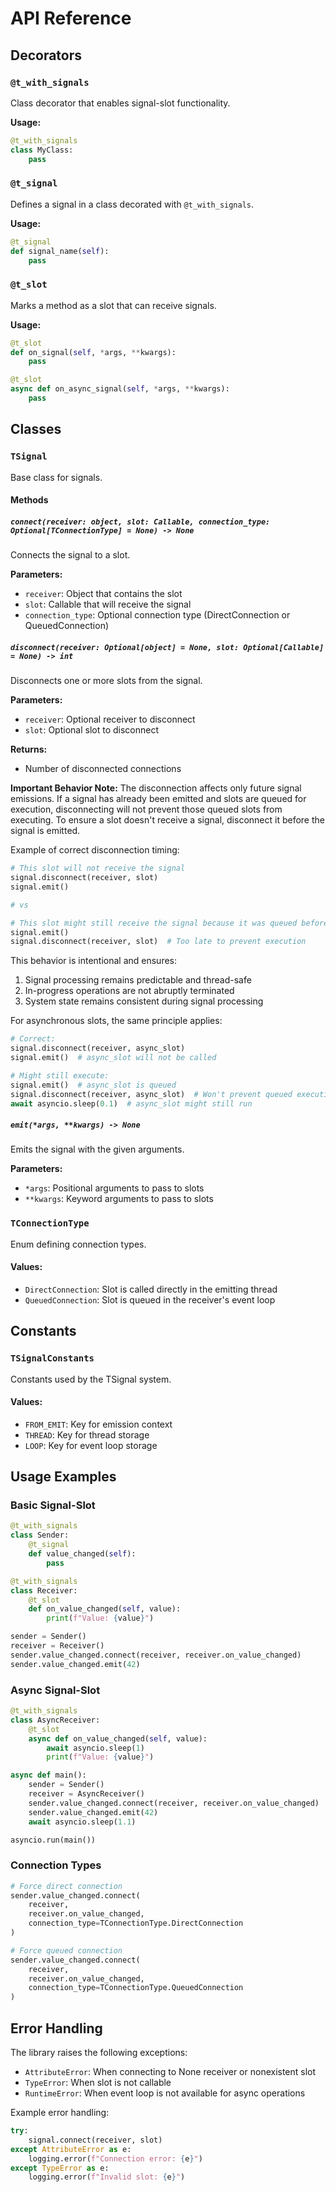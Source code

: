 # API Reference

## Decorators

### `@t_with_signals`
Class decorator that enables signal-slot functionality.

**Usage:**
```python
@t_with_signals
class MyClass:
    pass
```

### `@t_signal`
Defines a signal in a class decorated with `@t_with_signals`.

**Usage:**
```python
@t_signal
def signal_name(self):
    pass
```

### `@t_slot`
Marks a method as a slot that can receive signals.

**Usage:**
```python
@t_slot
def on_signal(self, *args, **kwargs):
    pass

@t_slot
async def on_async_signal(self, *args, **kwargs):
    pass
```

## Classes

### `TSignal`
Base class for signals.

#### Methods

##### `connect(receiver: object, slot: Callable, connection_type: Optional[TConnectionType] = None) -> None`
Connects the signal to a slot.

**Parameters:**
- `receiver`: Object that contains the slot
- `slot`: Callable that will receive the signal
- `connection_type`: Optional connection type (DirectConnection or QueuedConnection)

##### `disconnect(receiver: Optional[object] = None, slot: Optional[Callable] = None) -> int`
Disconnects one or more slots from the signal.

**Parameters:**
- `receiver`: Optional receiver to disconnect
- `slot`: Optional slot to disconnect

**Returns:**
- Number of disconnected connections

**Important Behavior Note:**
The disconnection affects only future signal emissions. If a signal has already been emitted and slots are queued for execution, disconnecting will not prevent those queued slots from executing. To ensure a slot doesn't receive a signal, disconnect it before the signal is emitted.

Example of correct disconnection timing:
```python
# This slot will not receive the signal
signal.disconnect(receiver, slot)
signal.emit()

# vs

# This slot might still receive the signal because it was queued before disconnection
signal.emit()
signal.disconnect(receiver, slot)  # Too late to prevent execution
```

This behavior is intentional and ensures:
1. Signal processing remains predictable and thread-safe
2. In-progress operations are not abruptly terminated
3. System state remains consistent during signal processing

For asynchronous slots, the same principle applies:
```python
# Correct:
signal.disconnect(receiver, async_slot)
signal.emit()  # async_slot will not be called

# Might still execute:
signal.emit()  # async_slot is queued
signal.disconnect(receiver, async_slot)  # Won't prevent queued execution
await asyncio.sleep(0.1)  # async_slot might still run
```
##### `emit(*args, **kwargs) -> None`
Emits the signal with the given arguments.

**Parameters:**
- `*args`: Positional arguments to pass to slots
- `**kwargs`: Keyword arguments to pass to slots

### `TConnectionType`
Enum defining connection types.

#### Values:
- `DirectConnection`: Slot is called directly in the emitting thread
- `QueuedConnection`: Slot is queued in the receiver's event loop

## Constants

### `TSignalConstants`
Constants used by the TSignal system.

#### Values:
- `FROM_EMIT`: Key for emission context
- `THREAD`: Key for thread storage
- `LOOP`: Key for event loop storage

## Usage Examples

### Basic Signal-Slot
```python
@t_with_signals
class Sender:
    @t_signal
    def value_changed(self):
        pass

@t_with_signals
class Receiver:
    @t_slot
    def on_value_changed(self, value):
        print(f"Value: {value}")

sender = Sender()
receiver = Receiver()
sender.value_changed.connect(receiver, receiver.on_value_changed)
sender.value_changed.emit(42)
```

### Async Signal-Slot
```python
@t_with_signals
class AsyncReceiver:
    @t_slot
    async def on_value_changed(self, value):
        await asyncio.sleep(1)
        print(f"Value: {value}")

async def main():
    sender = Sender()
    receiver = AsyncReceiver()
    sender.value_changed.connect(receiver, receiver.on_value_changed)
    sender.value_changed.emit(42)
    await asyncio.sleep(1.1)

asyncio.run(main())
```

### Connection Types
```python
# Force direct connection
sender.value_changed.connect(
    receiver,
    receiver.on_value_changed,
    connection_type=TConnectionType.DirectConnection
)

# Force queued connection
sender.value_changed.connect(
    receiver,
    receiver.on_value_changed,
    connection_type=TConnectionType.QueuedConnection
)
```

## Error Handling

The library raises the following exceptions:

- `AttributeError`: When connecting to None receiver or nonexistent slot
- `TypeError`: When slot is not callable
- `RuntimeError`: When event loop is not available for async operations

Example error handling:
```python
try:
    signal.connect(receiver, slot)
except AttributeError as e:
    logging.error(f"Connection error: {e}")
except TypeError as e:
    logging.error(f"Invalid slot: {e}")
```
